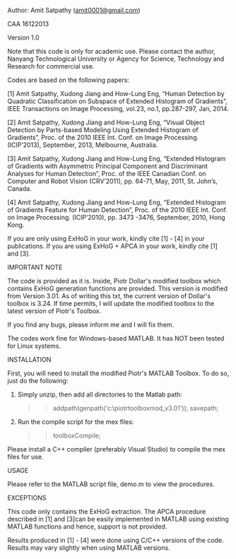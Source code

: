Author: Amit Satpathy (amit0001@gmail.com)

CAA 16122013

Version 1.0

Note that this code is only for academic use. Please contact the author, Nanyang
Technological University or Agency for Science, Technology and Research for commercial 
use.

Codes are based on the following papers:

[1] Amit Satpathy, Xudong Jiang and How-Lung Eng, “Human Detection by Quadratic 
Classification on Subspace of Extended Histogram of Gradients”, IEEE Transactions on Image
Processing, vol.23, no.1, pp.287-297, Jan, 2014.

[2] Amit Satpathy, Xudong Jiang and How-Lung Eng, “Visual Object Detection by Parts-based 
Modeling Using Extended Histogram of Gradients”, Proc. of the 2010 IEEE Int. Conf. on Image 
Processing. (ICIP’2013), September, 2013, Melbourne, Australia.

[3] Amit Satpathy, Xudong Jiang and How-Lung Eng, “Extended Histogram of Gradients with 
Asymmetric Principal Component and Discriminant Analyses for Human Detection”, Proc. of 
the IEEE Canadian Conf. on Computer and Robot Vision (CRV’2011), pp. 64-71, May, 2011, 
St. John’s, Canada.

[4] Amit Satpathy, Xudong Jiang and How-Lung Eng, “Extended Histogram of Gradients Feature 
for Human Detection”, Proc. of the 2010 IEEE Int. Conf. on Image Processing. (ICIP’2010),
pp. 3473 -3476, September, 2010, Hong Kong.

If you are only using ExHoG in your work, kindly cite [1] - [4] in your publications. If 
you are using ExHoG + APCA in your work, kindly cite [1] and [3].

IMPORTANT NOTE

The code is provided as it is. Inside, Piotr Dollar's modified toolbox which contains 
ExHoG generation functions are provided. This version is modified from Version 3.01. As 
of writing this txt, the current version of Dollar's toolbox is 3.24. If time permits, I
will update the modified toolbox to the latest version of Piotr's Toolbox.

If you find any bugs, please inform me and I will fix them.

The codes work fine for Windows-based MATLAB. It has NOT been tested for Linux systems.

INSTALLATION

First, you will need to install the modified Piotr's MATLAB Toolbox. To do so, just do the 
following:

1)	Simply unzip, then add all directories to the Matlab path: 
	>> addpath(genpath('c:\piotrtoolboxmod_v3.01')); savepath;

2)	Run the compile script for the mex files: 
	>> toolboxCompile; 
  
Please install a C++ compiler (preferably Visual Studio) to compile the mex files for 
use.
 
USAGE
 
Please refer to the MATLAB script file, demo.m to view the procedures.
 
EXCEPTIONS
 
This code only contains the ExHoG extraction. The APCA procedure described in [1] and [3]can
be easily implemented in MATLAB using existing MATLAB functions and hence, support is not
provided.

Results produced in [1] - [4] were done using C/C++ versions of the code. Results may vary
slightly when using MATLAB versions.
